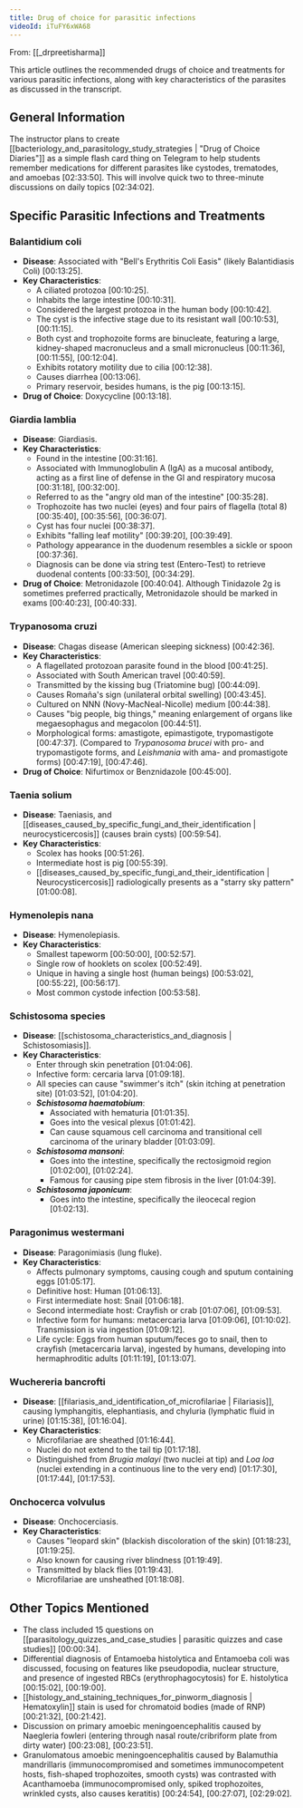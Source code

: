 ```yaml
---
title: Drug of choice for parasitic infections
videoId: iTuFY6xWA68
---
```


From: [[_drpreetisharma]] <br/> 

This article outlines the recommended drugs of choice and treatments for various parasitic infections, along with key characteristics of the parasites as discussed in the transcript.

## General Information
The instructor plans to create [[bacteriology_and_parasitology_study_strategies | "Drug of Choice Diaries"]] as a simple flash card thing on Telegram to help students remember medications for different parasites like cystodes, trematodes, and amoebas <a class="yt-timestamp" data-t="02:33:50">[02:33:50]</a>. This will involve quick two to three-minute discussions on daily topics <a class="yt-timestamp" data-t="02:34:02">[02:34:02]</a>.

## Specific Parasitic Infections and Treatments

### Balantidium coli
*   **Disease**: Associated with "Bell's Erythritis Coli Easis" (likely Balantidiasis Coli) <a class="yt-timestamp" data-t="00:13:25">[00:13:25]</a>.
*   **Key Characteristics**:
    *   A ciliated protozoa <a class="yt-timestamp" data-t="00:10:25">[00:10:25]</a>.
    *   Inhabits the large intestine <a class="yt-timestamp" data-t="00:10:31">[00:10:31]</a>.
    *   Considered the largest protozoa in the human body <a class="yt-timestamp" data-t="00:10:42">[00:10:42]</a>.
    *   The cyst is the infective stage due to its resistant wall <a class="yt-timestamp" data-t="00:10:53">[00:10:53]</a>, <a class="yt-timestamp" data-t="00:11:15">[00:11:15]</a>.
    *   Both cyst and trophozoite forms are binucleate, featuring a large, kidney-shaped macronucleus and a small micronucleus <a class="yt-timestamp" data-t="00:11:36">[00:11:36]</a>, <a class="yt-timestamp" data-t="00:11:55">[00:11:55]</a>, <a class="yt-timestamp" data-t="00:12:04">[00:12:04]</a>.
    *   Exhibits rotatory motility due to cilia <a class="yt-timestamp" data-t="00:12:38">[00:12:38]</a>.
    *   Causes diarrhea <a class="yt-timestamp" data-t="00:13:06">[00:13:06]</a>.
    *   Primary reservoir, besides humans, is the pig <a class="yt-timestamp" data-t="00:13:15">[00:13:15]</a>.
*   **Drug of Choice**: Doxycycline <a class="yt-timestamp" data-t="00:13:18">[00:13:18]</a>.

### Giardia lamblia
*   **Disease**: Giardiasis.
*   **Key Characteristics**:
    *   Found in the intestine <a class="yt-timestamp" data-t="00:31:16">[00:31:16]</a>.
    *   Associated with Immunoglobulin A (IgA) as a mucosal antibody, acting as a first line of defense in the GI and respiratory mucosa <a class="yt-timestamp" data-t="00:31:18">[00:31:18]</a>, <a class="yt-timestamp" data-t="00:32:00">[00:32:00]</a>.
    *   Referred to as the "angry old man of the intestine" <a class="yt-timestamp" data-t="00:35:28">[00:35:28]</a>.
    *   Trophozoite has two nuclei (eyes) and four pairs of flagella (total 8) <a class="yt-timestamp" data-t="00:35:40">[00:35:40]</a>, <a class="yt-timestamp" data-t="00:35:56">[00:35:56]</a>, <a class="yt-timestamp" data-t="00:36:07">[00:36:07]</a>.
    *   Cyst has four nuclei <a class="yt-timestamp" data-t="00:38:37">[00:38:37]</a>.
    *   Exhibits "falling leaf motility" <a class="yt-timestamp" data-t="00:39:20">[00:39:20]</a>, <a class="yt-timestamp" data-t="00:39:49">[00:39:49]</a>.
    *   Pathology appearance in the duodenum resembles a sickle or spoon <a class="yt-timestamp" data-t="00:37:36">[00:37:36]</a>.
    *   Diagnosis can be done via string test (Entero-Test) to retrieve duodenal contents <a class="yt-timestamp" data-t="00:33:50">[00:33:50]</a>, <a class="yt-timestamp" data-t="00:34:29">[00:34:29]</a>.
*   **Drug of Choice**: Metronidazole <a class="yt-timestamp" data-t="00:40:04">[00:40:04]</a>. Although Tinidazole 2g is sometimes preferred practically, Metronidazole should be marked in exams <a class="yt-timestamp" data-t="00:40:23">[00:40:23]</a>, <a class="yt-timestamp" data-t="00:40:33">[00:40:33]</a>.

### Trypanosoma cruzi
*   **Disease**: Chagas disease (American sleeping sickness) <a class="yt-timestamp" data-t="00:42:36">[00:42:36]</a>.
*   **Key Characteristics**:
    *   A flagellated protozoan parasite found in the blood <a class="yt-timestamp" data-t="00:41:25">[00:41:25]</a>.
    *   Associated with South American travel <a class="yt-timestamp" data-t="00:40:59">[00:40:59]</a>.
    *   Transmitted by the kissing bug (Triatomine bug) <a class="yt-timestamp" data-t="00:44:09">[00:44:09]</a>.
    *   Causes Romaña's sign (unilateral orbital swelling) <a class="yt-timestamp" data-t="00:43:45">[00:43:45]</a>.
    *   Cultured on NNN (Novy-MacNeal-Nicolle) medium <a class="yt-timestamp" data-t="00:44:38">[00:44:38]</a>.
    *   Causes "big people, big things," meaning enlargement of organs like megaesophagus and megacolon <a class="yt-timestamp" data-t="00:44:51">[00:44:51]</a>.
    *   Morphological forms: amastigote, epimastigote, trypomastigote <a class="yt-timestamp" data-t="00:47:37">[00:47:37]</a>. (Compared to *Trypanosoma brucei* with pro- and trypomastigote forms, and *Leishmania* with ama- and promastigote forms) <a class="yt-timestamp" data-t="00:47:19">[00:47:19]</a>, <a class="yt-timestamp" data-t="00:47:46">[00:47:46]</a>.
*   **Drug of Choice**: Nifurtimox or Benznidazole <a class="yt-timestamp" data-t="00:45:00">[00:45:00]</a>.

### Taenia solium
*   **Disease**: Taeniasis, and [[diseases_caused_by_specific_fungi_and_their_identification | neurocysticercosis]] (causes brain cysts) <a class="yt-timestamp" data-t="00:59:54">[00:59:54]</a>.
*   **Key Characteristics**:
    *   Scolex has hooks <a class="yt-timestamp" data-t="00:51:26">[00:51:26]</a>.
    *   Intermediate host is pig <a class="yt-timestamp" data-t="00:55:39">[00:55:39]</a>.
    *   [[diseases_caused_by_specific_fungi_and_their_identification | Neurocysticercosis]] radiologically presents as a "starry sky pattern" <a class="yt-timestamp" data-t="01:00:08">[01:00:08]</a>.

### Hymenolepis nana
*   **Disease**: Hymenolepiasis.
*   **Key Characteristics**:
    *   Smallest tapeworm <a class="yt-timestamp" data-t="00:50:00">[00:50:00]</a>, <a class="yt-timestamp" data-t="00:52:57">[00:52:57]</a>.
    *   Single row of hooklets on scolex <a class="yt-timestamp" data-t="00:52:49">[00:52:49]</a>.
    *   Unique in having a single host (human beings) <a class="yt-timestamp" data-t="00:53:02">[00:53:02]</a>, <a class="yt-timestamp" data-t="00:55:22">[00:55:22]</a>, <a class="yt-timestamp" data-t="00:56:17">[00:56:17]</a>.
    *   Most common cystode infection <a class="yt-timestamp" data-t="00:53:58">[00:53:58]</a>.

### Schistosoma species
*   **Disease**: [[schistosoma_characteristics_and_diagnosis | Schistosomiasis]].
*   **Key Characteristics**:
    *   Enter through skin penetration <a class="yt-timestamp" data-t="01:04:06">[01:04:06]</a>.
    *   Infective form: cercaria larva <a class="yt-timestamp" data-t="01:09:18">[01:09:18]</a>.
    *   All species can cause "swimmer's itch" (skin itching at penetration site) <a class="yt-timestamp" data-t="01:03:52">[01:03:52]</a>, <a class="yt-timestamp" data-t="01:04:20">[01:04:20]</a>.
    *   **_Schistosoma haematobium_**:
        *   Associated with hematuria <a class="yt-timestamp" data-t="01:01:35">[01:01:35]</a>.
        *   Goes into the vesical plexus <a class="yt-timestamp" data-t="01:01:42">[01:01:42]</a>.
        *   Can cause squamous cell carcinoma and transitional cell carcinoma of the urinary bladder <a class="yt-timestamp" data-t="01:03:09">[01:03:09]</a>.
    *   **_Schistosoma mansoni_**:
        *   Goes into the intestine, specifically the rectosigmoid region <a class="yt-timestamp" data-t="01:02:00">[01:02:00]</a>, <a class="yt-timestamp" data-t="01:02:24">[01:02:24]</a>.
        *   Famous for causing pipe stem fibrosis in the liver <a class="yt-timestamp" data-t="01:04:39">[01:04:39]</a>.
    *   **_Schistosoma japonicum_**:
        *   Goes into the intestine, specifically the ileocecal region <a class="yt-timestamp" data-t="01:02:13">[01:02:13]</a>.

### Paragonimus westermani
*   **Disease**: Paragonimiasis (lung fluke).
*   **Key Characteristics**:
    *   Affects pulmonary symptoms, causing cough and sputum containing eggs <a class="yt-timestamp" data-t="01:05:17">[01:05:17]</a>.
    *   Definitive host: Human <a class="yt-timestamp" data-t="01:06:13">[01:06:13]</a>.
    *   First intermediate host: Snail <a class="yt-timestamp" data-t="01:06:18">[01:06:18]</a>.
    *   Second intermediate host: Crayfish or crab <a class="yt-timestamp" data-t="01:07:06">[01:07:06]</a>, <a class="yt-timestamp" data-t="01:09:53">[01:09:53]</a>.
    *   Infective form for humans: metacercaria larva <a class="yt-timestamp" data-t="01:09:06">[01:09:06]</a>, <a class="yt-timestamp" data-t="01:10:02">[01:10:02]</a>. Transmission is via ingestion <a class="yt-timestamp" data-t="01:09:12">[01:09:12]</a>.
    *   Life cycle: Eggs from human sputum/feces go to snail, then to crayfish (metacercaria larva), ingested by humans, developing into hermaphroditic adults <a class="yt-timestamp" data-t="01:11:19">[01:11:19]</a>, <a class="yt-timestamp" data-t="01:13:07">[01:13:07]</a>.

### Wuchereria bancrofti
*   **Disease**: [[filariasis_and_identification_of_microfilariae | Filariasis]], causing lymphangitis, elephantiasis, and chyluria (lymphatic fluid in urine) <a class="yt-timestamp" data-t="01:15:38">[01:15:38]</a>, <a class="yt-timestamp" data-t="01:16:04">[01:16:04]</a>.
*   **Key Characteristics**:
    *   Microfilariae are sheathed <a class="yt-timestamp" data-t="01:16:44">[01:16:44]</a>.
    *   Nuclei do not extend to the tail tip <a class="yt-timestamp" data-t="01:17:18">[01:17:18]</a>.
    *   Distinguished from _Brugia malayi_ (two nuclei at tip) and _Loa loa_ (nuclei extending in a continuous line to the very end) <a class="yt-timestamp" data-t="01:17:30">[01:17:30]</a>, <a class="yt-timestamp" data-t="01:17:44">[01:17:44]</a>, <a class="yt-timestamp" data-t="01:17:53">[01:17:53]</a>.

### Onchocerca volvulus
*   **Disease**: Onchocerciasis.
*   **Key Characteristics**:
    *   Causes "leopard skin" (blackish discoloration of the skin) <a class="yt-timestamp" data-t="01:18:23">[01:18:23]</a>, <a class="yt-timestamp" data-t="01:19:25">[01:19:25]</a>.
    *   Also known for causing river blindness <a class="yt-timestamp" data-t="01:19:49">[01:19:49]</a>.
    *   Transmitted by black flies <a class="yt-timestamp" data-t="01:19:43">[01:19:43]</a>.
    *   Microfilariae are unsheathed <a class="yt-timestamp" data-t="01:18:08">[01:18:08]</a>.

## Other Topics Mentioned
*   The class included 15 questions on [[parasitology_quizzes_and_case_studies | parasitic quizzes and case studies]] <a class="yt-timestamp" data-t="00:00:34">[00:00:34]</a>.
*   Differential diagnosis of Entamoeba histolytica and Entamoeba coli was discussed, focusing on features like pseudopodia, nuclear structure, and presence of ingested RBCs (erythrophagocytosis) for E. histolytica <a class="yt-timestamp" data-t="00:15:02">[00:15:02]</a>, <a class="yt-timestamp" data-t="00:19:00">[00:19:00]</a>.
*   [[histology_and_staining_techniques_for_pinworm_diagnosis | Hematoxylin]] stain is used for chromatoid bodies (made of RNP) <a class="yt-timestamp" data-t="00:21:32">[00:21:32]</a>, <a class="yt-timestamp" data-t="00:21:42">[00:21:42]</a>.
*   Discussion on primary amoebic meningoencephalitis caused by Naegleria fowleri (entering through nasal route/cribriform plate from dirty water) <a class="yt-timestamp" data-t="00:23:08">[00:23:08]</a>, <a class="yt-timestamp" data-t="00:23:51">[00:23:51]</a>.
*   Granulomatous amoebic meningoencephalitis caused by Balamuthia mandrillaris (immunocompromised and sometimes immunocompetent hosts, fish-shaped trophozoites, smooth cysts) was contrasted with Acanthamoeba (immunocompromised only, spiked trophozoites, wrinkled cysts, also causes keratitis) <a class="yt-timestamp" data-t="00:24:54">[00:24:54]</a>, <a class="yt-timestamp" data-t="00:27:07">[00:27:07]</a>, <a class="yt-timestamp" data-t="02:29:02">[02:29:02]</a>.
